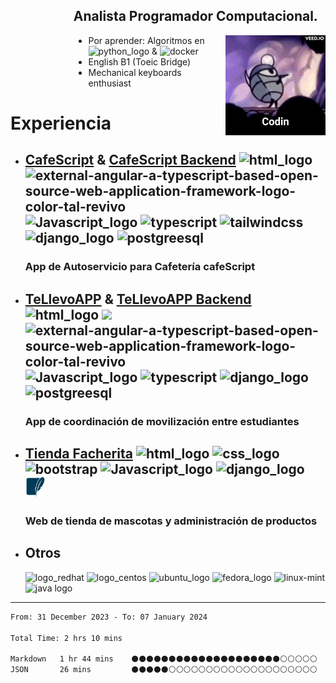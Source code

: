 <div style="margin-left: 20%;">
	<h2> Analista Programador Computacional.</h2>
	<img align="right" height="160" width="160" src="https://raw.githubusercontent.com/keaguirre/keaguirre/main/icons/hk-codin.gif">
</div>
<ul style="margin-left: 20%;">
	<!--
	<li>Trabajando en:
		<a href="https://github.com/keaguirre/cafeScript">cafeScript</a> y
		<a href="https://github.com/keaguirre/cafeScript-Backend">cafeScript Backend </a>
	</li>
	-->
	<li>Por aprender:
		Algoritmos en <img src="https://img.icons8.com/color/32/000000/python--v1.png" alt="python_logo"> &
		<img src="https://img.icons8.com/color/48/docker.png" alt="docker"/>
		<!-- <img height="20" src="https://raw.githubusercontent.com/keaguirre/keaguirre/main/icons/go.png" alt="Golang_logo"/> -->
	</li>
	<li> English B1 (Toeic Bridge)</li>
	<li>Mechanical keyboards enthusiast</li>
</ul>

<h1>Experiencia</h1>
<ul>
	<li>
		<h2>	
			<a href="https://github.com/keaguirre/cafeScript">CafeScript</a> & 
		    	<a href="https://github.com/keaguirre/cafeScript-Backend">CafeScript Backend</a>
			<img src="https://img.icons8.com/color/32/000000/html-5--v1.png" alt="html_logo">
			<img src="https://img.icons8.com/external-tal-revivo-color-tal-revivo/32/external-angular-a-typescript-based-open-source-web-application-framework-logo-color-tal-revivo.png" alt="external-angular-a-typescript-based-open-source-web-application-framework-logo-color-tal-revivo"/>
			<img src="https://img.icons8.com/color/32/000000/javascript--v1.png" alt="Javascript_logo">
			<img src="https://img.icons8.com/color/32/typescript.png" alt="typescript"/>
			<img src="https://img.icons8.com/color/32/tailwindcss.png" alt="tailwindcss"/>
			<img src="https://img.icons8.com/color/32/000000/django.png" alt="django_logo">
			<img src="https://img.icons8.com/color/32/postgreesql.png" alt="postgreesql"/>
		</h2>
		<h3>App de Autoservicio para Cafetería cafeScript</h3>
	</li>
	<li>
		<h2>	
			<a href="https://github.com/keaguirre/teLlevoApp">TeLlevoAPP</a> & 
		    	<a href="https://github.com/keaguirre/teLlevoAPP-Backend">TeLlevoAPP Backend</a>
			<img src="https://img.icons8.com/color/32/000000/html-5--v1.png" alt="html_logo">
			<img src="https://img.icons8.com/color/32/null/ionic.png"/>
			<img src="https://img.icons8.com/external-tal-revivo-color-tal-revivo/32/external-angular-a-typescript-based-open-source-web-application-framework-logo-color-tal-revivo.png" alt="external-angular-a-typescript-based-open-source-web-application-framework-logo-color-tal-revivo"/>
			<img src="https://img.icons8.com/color/32/000000/javascript--v1.png" alt="Javascript_logo">
			<img src="https://img.icons8.com/color/32/typescript.png" alt="typescript"/>
			<img src="https://img.icons8.com/color/32/000000/django.png" alt="django_logo">
			<img src="https://img.icons8.com/color/32/postgreesql.png" alt="postgreesql"/>
		</h2>
		<h3>App de coordinación de movilización entre estudiantes</h3>
	</li>
	<li>
		<h2>	
			<a href="https://github.com/keaguirre/tiendaFacherita">Tienda Facherita</a>
			<img src="https://img.icons8.com/color/32/000000/html-5--v1.png" alt="html_logo">
			<img src="https://img.icons8.com/color/32/000000/css3.png" alt="css_logo">
			<img  src="https://img.icons8.com/color/32/bootstrap.png" alt="bootstrap"/>
			<img src="https://img.icons8.com/color/32/000000/javascript--v1.png" alt="Javascript_logo">
			<img src="https://img.icons8.com/color/32/000000/django.png" alt="django_logo">
			<img width="32" height="32" src="https://raw.githubusercontent.com/keaguirre/keaguirre/180098ef0eb7f47b0b00c2d139d367636f06ef88/icons/sqlite-color.svg" alt="sqlite_logo">
		</h2>
		<h3>Web de tienda de mascotas y administración de productos</h3>
	</li>
	<li>
		<h2>Otros</h2>
		<img src="https://img.icons8.com/color/32/000000/red-hat.png" alt="logo_redhat">
		<img src="https://img.icons8.com/color/32/000000/centos.png" alt="logo_centos">
		<img src="https://img.icons8.com/color/32/000000/ubuntu--v1.png" alt="ubuntu_logo">
		<img src="https://img.icons8.com/fluency/32/000000/fedora.png" alt="fedora_logo">
		<img src="https://img.icons8.com/color/32/linux-mint.png" alt="linux-mint"/>
		<img src="https://img.icons8.com/color/32/000000/java-coffee-cup-logo--v1.png" alt="java logo">
	</li>
</ul>
<hr>
<!--
<table style="margin-left: 20%;">
	<th>Experiencia estudiante:</th>
	<tr>
		<td>
			<img src="https://img.icons8.com/color/32/000000/red-hat.png" alt="logo_redhat">
			<img src="https://img.icons8.com/color/32/000000/centos.png" alt="logo_centos">
			<img src="https://img.icons8.com/color/32/000000/ubuntu--v1.png" alt="ubuntu_logo">
			<img src="https://img.icons8.com/fluency/32/000000/fedora.png" alt="fedora_logo">
			<img src="https://img.icons8.com/color/32/000000/python--v1.png" alt="python_logo">
			<img src="https://img.icons8.com/color/32/000000/java-coffee-cup-logo--v1.png" alt="java logo">
			<img src="https://img.icons8.com/external-tal-revivo-color-tal-revivo/32/external-angular-a-typescript-based-open-source-web-application-framework-logo-color-tal-revivo.png" alt="external-angular-a-typescript-based-open-source-web-application-framework-logo-color-tal-revivo"/>
		</td>
	</tr>
	<tr>
		<td>
			<img src="https://img.icons8.com/color/32/000000/html-5--v1.png" alt="html_logo">
			<img src="https://img.icons8.com/color/32/000000/css3.png" alt="css_logo">
			<img src="https://img.icons8.com/color/32/000000/javascript--v1.png" alt="Javascript_logo">
			<img src="https://img.icons8.com/color/32/typescript.png" alt="typescript"/>
			<img src="https://img.icons8.com/color/32/tailwindcss.png" alt="tailwindcss"/>
			<img src="https://img.icons8.com/color/32/000000/django.png" alt="django_logo">
			<img src="https://img.icons8.com/color/32/null/ionic.png"/>
		</td>
	</tr>
</table>
-->
<!--START_SECTION:waka-->

```txt
From: 31 December 2023 - To: 07 January 2024

Total Time: 2 hrs 10 mins

Markdown   1 hr 44 mins    ⚫⚫⚫⚫⚫⚫⚫⚫⚫⚫⚫⚫⚫⚫⚫⚫⚫⚫⚫⚫⚪⚪⚪⚪⚪   79.82 %
JSON       26 mins         ⚫⚫⚫⚫⚫⚪⚪⚪⚪⚪⚪⚪⚪⚪⚪⚪⚪⚪⚪⚪⚪⚪⚪⚪⚪   20.18 %
```

<!--END_SECTION:waka-->
